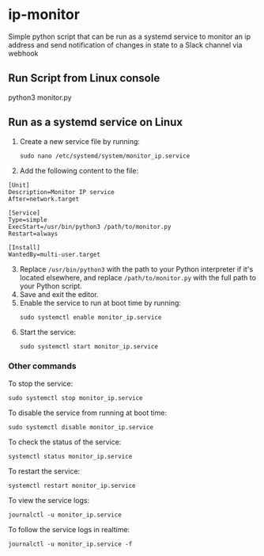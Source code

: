 # ip-monitor
Simple python script that can be run as a systemd service to monitor an ip address and send notification of changes in state to a Slack channel via webhook

## Run Script from Linux console
python3 monitor.py

## Run as a systemd service on Linux
1. Create a new service file by running:
   ```
   sudo nano /etc/systemd/system/monitor_ip.service
   ```

3. Add the following content to the file:
```
[Unit]
Description=Monitor IP service
After=network.target

[Service]
Type=simple
ExecStart=/usr/bin/python3 /path/to/monitor.py
Restart=always

[Install]
WantedBy=multi-user.target
```
3. Replace `/usr/bin/python3` with the path to your Python interpreter if it's located elsewhere, and replace `/path/to/monitor.py` with the full path to your Python script.
4. Save and exit the editor.
5. Enable the service to run at boot time by running:
   ```
   sudo systemctl enable monitor_ip.service
   ```
6. Start the service:
   ```
   sudo systemctl start monitor_ip.service
   ```
### Other commands

To stop the service:
   ```
   sudo systemctl stop monitor_ip.service
   ```
To disable the service from running at boot time:
   ```
   sudo systemctl disable monitor_ip.service
   ```
To check the status of the service:
```
systemctl status monitor_ip.service
```
To restart the service:
```
systemctl restart monitor_ip.service
```
To view the service logs:
```
journalctl -u monitor_ip.service
```
To follow the service logs in realtime:
```
journalctl -u monitor_ip.service -f
```
